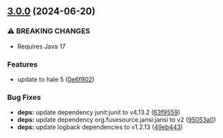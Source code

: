 ## [3.0.0](https://github.com/halestudio/hale-project-generator/compare/v2.0.0...v3.0.0) (2024-06-20)


### ⚠ BREAKING CHANGES

* Requires Java 17

### Features

* update to hale 5 ([0e6f902](https://github.com/halestudio/hale-project-generator/commit/0e6f902c407c76ec58c0c8de4009e383678f042c))


### Bug Fixes

* **deps:** update dependency junit:junit to v4.13.2 ([63f9559](https://github.com/halestudio/hale-project-generator/commit/63f955994d21c812b9851310edfc03eab23ca9bf))
* **deps:** update dependency org.fusesource.jansi:jansi to v2 ([95053a0](https://github.com/halestudio/hale-project-generator/commit/95053a099b5baac5c1426e983365153b41b8d9bd))
* **deps:** update logback dependencies to v1.2.13 ([49eb443](https://github.com/halestudio/hale-project-generator/commit/49eb4435ecbc92d9de21cda92d527e89341cbadb))
